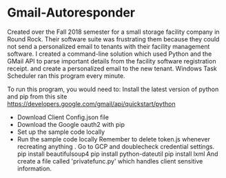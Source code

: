 # Gmail-Autoresponder
Created over the Fall 2018 semester for a small storage facility company in Round Rock. 
Their software suite was frustrating them because they could not send a personalized email to tenants with their facility management software. 
I created a command-line solution which used Python and the GMail API to parse important details from the facility software registration receipt.
and create a personalized email to the new tenant. 
Windows Task Scheduler ran this program every minute.

To run this program, you would need to:
Install the latest version of python and pip from this site 
https://developers.google.com/gmail/api/quickstart/python
* Download Client Config.json file
* Download the Google oauth2 with pip
* Set up the sample code locally
* Run the sample code  locally
Remember to delete token.js whenever recreating anything .
Go to GCP and doublecheck credential settings.
pip install beautifulsoup4
pip install python-dateutil
pip install lxml
And create a file called 'privatefunc.py' which handles client sensitive information.
